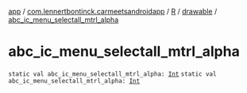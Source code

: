 [app](../../../index.md) / [com.lennertbontinck.carmeetsandroidapp](../../index.md) / [R](../index.md) / [drawable](index.md) / [abc_ic_menu_selectall_mtrl_alpha](./abc_ic_menu_selectall_mtrl_alpha.md)

# abc_ic_menu_selectall_mtrl_alpha

`static val abc_ic_menu_selectall_mtrl_alpha: `[`Int`](https://kotlinlang.org/api/latest/jvm/stdlib/kotlin/-int/index.html)
`static val abc_ic_menu_selectall_mtrl_alpha: `[`Int`](https://kotlinlang.org/api/latest/jvm/stdlib/kotlin/-int/index.html)